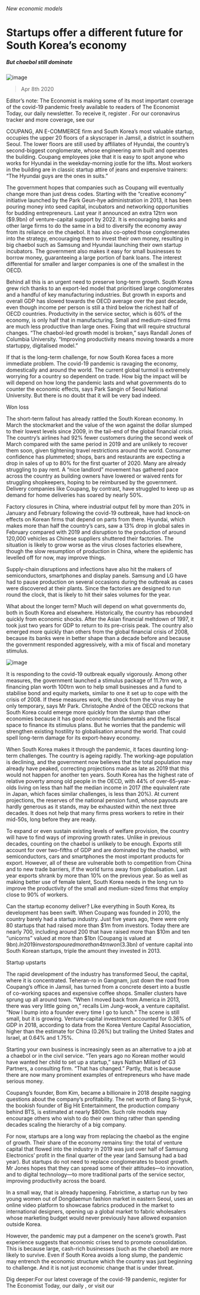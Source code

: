 ###### New economic models
# Startups offer a different future for South Korea’s economy 
##### But chaebol still dominate 
![image](images/20200411_SRP099_0.jpg) 
> Apr 8th 2020 
Editor’s note: The Economist is making some of its most important coverage of the covid-19 pandemic freely available to readers of The Economist Today, our daily newsletter. To receive it, register . For our coronavirus tracker and more coverage, see our 
COUPANG, AN E-COMMERCE firm and South Korea’s most valuable startup, occupies the upper 20 floors of a skyscraper in Jamsil, a district in southern Seoul. The lower floors are still used by affiliates of Hyundai, the country’s second-biggest conglomerate, whose engineering arm built and operates the building. Coupang employees joke that it is easy to spot anyone who works for Hyundai in the weekday-morning jostle for the lifts. Most workers in the building are in classic startup attire of jeans and expensive trainers: “The Hyundai guys are the ones in suits.”
The government hopes that companies such as Coupang will eventually change more than just dress codes. Starting with the “creative economy” initiative launched by the Park Geun-hye administration in 2013, it has been pouring money into seed capital, incubators and networking opportunities for budding entrepreneurs. Last year it announced an extra 12trn won ($9.9bn) of venture-capital support by 2022. It is encouraging banks and other large firms to do the same in a bid to diversify the economy away from its reliance on the chaebol. It has also co-opted those conglomerates into the strategy, encouraging them to invest their own money, resulting in big chaebol such as Samsung and Hyundai launching their own startup incubators. The government also makes it easy for small businesses to borrow money, guaranteeing a large portion of bank loans. The interest differential for smaller and larger companies is one of the smallest in the OECD.

Behind all this is an urgent need to preserve long-term growth. South Korea grew rich thanks to an export-led model that prioritised large conglomerates and a handful of key manufacturing industries. But growth in exports and overall GDP has slowed towards the OECD average over the past decade, even though income per person is still a third below the richest half of OECD countries. Productivity in the service sector, which is 60% of the economy, is only half that in manufacturing. Small and medium-sized firms are much less productive than large ones. Fixing that will require structural changes. “The chaebol-led growth model is broken,” says Randall Jones of Columbia University. “Improving productivity means moving towards a more startuppy, digitalised model.”
If that is the long-term challenge, for now South Korea faces a more immediate problem. The covid-19 pandemic is ravaging the economy, domestically and around the world. The current global turmoil is extremely worrying for a country so dependent on trade. How big the impact will be will depend on how long the pandemic lasts and what governments do to counter the economic effects, says Park Sangin of Seoul National University. But there is no doubt that it will be very bad indeed.
Won loss
The short-term fallout has already rattled the South Korean economy. In March the stockmarket and the value of the won against the dollar slumped to their lowest levels since 2009, in the tail-end of the global financial crisis. The country’s airlines had 92% fewer customers during the second week of March compared with the same period in 2019 and are unlikely to recover them soon, given tightening travel restrictions around the world. Consumer confidence has plummeted; shops, bars and restaurants are expecting a drop in sales of up to 80% for the first quarter of 2020. Many are already struggling to pay rent. A “nice landlord” movement has gathered pace across the country as building owners have lowered or waived rents for struggling shopkeepers, hoping to be reimbursed by the government. Delivery companies like Coupang, by contrast, have struggled to keep up as demand for home deliveries has soared by nearly 50%.
Factory closures in China, where industrial output fell by more than 20% in January and February following the covid-19 outbreak, have had knock-on effects on Korean firms that depend on parts from there. Hyundai, which makes more than half the country’s cars, saw a 13% drop in global sales in February compared with 2019 and disruption to the production of around 120,000 vehicles as Chinese suppliers shuttered their factories. The situation is likely to grow worse as the virus closes factories elsewhere, though the slow resumption of production in China, where the epidemic has levelled off for now, may improve things.
Supply-chain disruptions and infections have also hit the makers of semiconductors, smartphones and display panels. Samsung and LG have had to pause production on several occasions during the outbreak as cases were discovered at their plants. Since the factories are designed to run round the clock, that is likely to hit their sales volumes for the year.
What about the longer term? Much will depend on what governments do, both in South Korea and elsewhere. Historically, the country has rebounded quickly from economic shocks. After the Asian financial meltdown of 1997, it took just two years for GDP to return to its pre-crisis peak. The country also emerged more quickly than others from the global financial crisis of 2008, because its banks were in better shape than a decade before and because the government responded aggressively, with a mix of fiscal and monetary stimulus.
![image](images/20200411_SRC520.png) 

It is responding to the covid-19 outbreak equally vigorously. Among other measures, the government launched a stimulus package of 11.7trn won, a financing plan worth 100trn won to help small businesses and a fund to stabilise bond and equity markets, similar to one it set up to cope with the crisis of 2008. If these measures work, the shock from the virus may be only temporary, says Mr Park. Christophe André of the OECD reckons that South Korea could emerge more quickly from the slump than other economies because it has good economic fundamentals and the fiscal space to finance its stimulus plans. But he worries that the pandemic will strengthen existing hostility to globalisation around the world. That could spell long-term damage for its export-heavy economy.
When South Korea makes it through the pandemic, it faces daunting long-term challenges. The country is ageing rapidly. The working-age population is declining, and the government now believes that the total population may already have peaked, correcting projections made as late as 2019 that this would not happen for another ten years. South Korea has the highest rate of relative poverty among old people in the OECD, with 44% of over-65-year-olds living on less than half the median income in 2017 (the equivalent rate in Japan, which faces similar challenges, is less than 20%). At current projections, the reserves of the national pension fund, whose payouts are hardly generous as it stands, may be exhausted within the next three decades. It does not help that many firms press workers to retire in their mid-50s, long before they are ready.
To expand or even sustain existing levels of welfare provision, the country will have to find ways of improving growth rates. Unlike in previous decades, counting on the chaebol is unlikely to be enough. Exports still account for over two-fifths of GDP and are dominated by the chaebol, with semiconductors, cars and smartphones the most important products for export. However, all of these are vulnerable both to competition from China and to new trade barriers, if the world turns away from globalisation. Last year exports shrank by more than 10% on the previous year. So as well as making better use of female talent, South Korea needs in the long run to improve the productivity of the small and medium-sized firms that employ close to 90% of workers.
Can the startup economy deliver? Like everything in South Korea, its development has been swift. When Coupang was founded in 2010, the country barely had a startup industry. Just five years ago, there were only 80 startups that had raised more than $1m from investors. Today there are nearly 700, including around 200 that have raised more than $10m and ten “unicorns” valued at more than $1bn (Coupang is valued at $9bn). In 2019 investors poured more than 4trn won ($3.3bn) of venture capital into South Korean startups, triple the amount they invested in 2013.
Startup upstarts
The rapid development of the industry has transformed Seoul, the capital, where it is concentrated. Teheran-ro in Gangnam, just down the road from Coupang’s office in Jamsil, has turned from a concrete desert into a bustle of co-working spaces and expensive coffee shops. Smaller clusters have sprung up all around town. “When I moved back from America in 2013, there was very little going on,” recalls Lim Jung-wook, a venture capitalist. “Now I bump into a founder every time I go to lunch.” The scene is still small, but it is growing. Venture-capital investment accounted for 0.36% of GDP in 2018, according to data from the Korea Venture Capital Association, higher than the estimate for China (0.26%) but trailing the United States and Israel, at 0.64% and 1.75%.
Starting your own business is increasingly seen as an alternative to a job at a chaebol or in the civil service. “Ten years ago no Korean mother would have wanted her child to set up a startup,” says Nathan Millard of G3 Partners, a consulting firm. “That has changed.” Partly, that is because there are now many prominent examples of entrepreneurs who have made serious money.
Coupang’s founder, Bom Kim, became a billionaire in 2018 despite nagging questions about the company’s profitability. The net worth of Bang Si-hyuk, the bookish founder of Big Hit Entertainment, the production company behind BTS, is estimated at nearly $800m. Such role models may encourage others who wish to do their own thing rather than spending decades scaling the hierarchy of a big company.
For now, startups are a long way from replacing the chaebol as the engine of growth. Their share of the economy remains tiny: the total of venture capital that flowed into the industry in 2019 was just over half of Samsung Electronics’ profit in the final quarter of the year (and Samsung had a bad year). But startups do not need to replace conglomerates to boost growth. Mr Jones hopes that they can spread some of their attitudes—to innovation, and to digital technology—to more traditional parts of the service sector, improving productivity across the board.
In a small way, that is already happening. Fabrictime, a startup run by two young women out of Dongdaemun fashion market in eastern Seoul, uses an online video platform to showcase fabrics produced in the market to international designers, opening up a global market to fabric wholesalers whose marketing budget would never previously have allowed expansion outside Korea.
However, the pandemic may put a dampener on the scene’s growth. Past experience suggests that economic crises tend to promote consolidation. This is because large, cash-rich businesses (such as the chaebol) are more likely to survive. Even if South Korea avoids a long slump, the pandemic may entrench the economic structure which the country was just beginning to challenge. And it is not just economic change that is under threat.
Dig deeper:For our latest coverage of the covid-19 pandemic, register for The Economist Today, our daily , or visit our 
